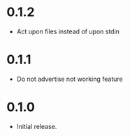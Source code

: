 # 0.1.2
* Act upon files instead of upon stdin

# 0.1.1
* Do not advertise not working feature

# 0.1.0
* Initial release.
